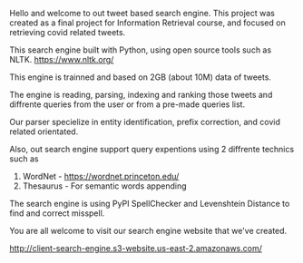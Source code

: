 Hello and welcome to out tweet based search engine.
This project was created as a final project for Information Retrieval course, and focused on retrieving covid related tweets.

This search engine built with Python, using open source tools such as NLTK. https://www.nltk.org/

This engine is trainned and based on 2GB (about 10M) data of tweets.

The engine is reading, parsing, indexing and ranking those tweets and diffrente queries from the user or from a pre-made queries list.

Our parser specielize in entity identification, prefix correction, and covid related orientated.

Also, out search engine support query expentions using 2 diffrente technics such as 

1. WordNet - https://wordnet.princeton.edu/
2. Thesaurus - For semantic words appending

The search engine is using PyPI SpellChecker and Levenshtein Distance to find and correct misspell.

You are all welcome to visit our search engine website that we've created.

http://client-search-engine.s3-website.us-east-2.amazonaws.com/


